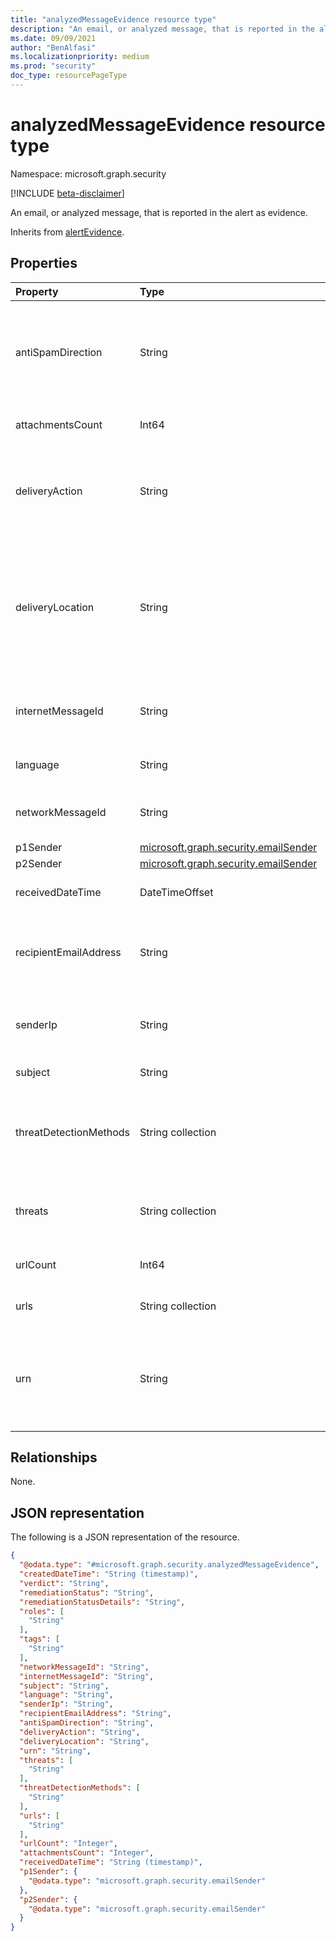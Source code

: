 ```yaml
---
title: "analyzedMessageEvidence resource type"
description: "An email, or analyzed message, that is reported in the alert as evidence."
ms.date: 09/09/2021
author: "BenAlfasi"
ms.localizationpriority: medium
ms.prod: "security"
doc_type: resourcePageType
---
```


# analyzedMessageEvidence resource type

Namespace: microsoft.graph.security

[!INCLUDE [beta-disclaimer](../../includes/beta-disclaimer.md)]

An email, or analyzed message, that is reported in the alert as evidence.

Inherits from [alertEvidence](../resources/security-alertevidence.md).

## Properties
|Property|Type|Description|
|:---|:---|:---|
|antiSpamDirection|String|Direction of the email relative to your network. The possible values are: `inbound`, `outbound` or `intraorg`.|
|attachmentsCount|Int64|Number of attachments in the email.|
|deliveryAction|String|Delivery action of the email. The possible values are: `delivered`, `deliveredAsSpam`, `junked`, `blocked`, or `replaced`.|
|deliveryLocation|String|Location where the email was delivered. The possible values are: `inbox`, `external`, `junkFolder`, `quarantine`, `failed`, `dropped`, `deletedFolder` or `forwarded`.|
|internetMessageId|String|Public-facing identifier for the email that is set by the sending email system.|
|language|String|Detected language of the email content.|
|networkMessageId|String|Unique identifier for the email, generated by Microsoft 365.|
|p1Sender|[microsoft.graph.security.emailSender](../resources/security-emailsender.md)|The P1 sender.|
|p2Sender|[microsoft.graph.security.emailSender](../resources/security-emailsender.md)|The P2 sender.|
|receivedDateTime|DateTimeOffset|Date and time when the email was received.|
|recipientEmailAddress|String|Email address of the recipient, or email address of the recipient after distribution list expansion.|
|senderIp|String|IP address of the last detected mail server that relayed the message.|
|subject|String|Subject of the email.|
|threatDetectionMethods|String collection|Collection of methods used to detect malware, phishing, or other threats found in the email.|
|threats|String collection|Collection of detection names for malware or other threats found.|
|urlCount|Int64|Number of embedded URLs in the email.|
|urls|String collection|Collection of the URLs contained in this email.|
|urn|String|Uniform resource name (URN) of the automated investigation where the cluster was identified.|

## Relationships
None.

## JSON representation
The following is a JSON representation of the resource.
<!-- {
  "blockType": "resource",
  "@odata.type": "microsoft.graph.security.analyzedMessageEvidence",
  "baseType": "microsoft.graph.security.alertEvidence"
}
-->
``` json
{
  "@odata.type": "#microsoft.graph.security.analyzedMessageEvidence",
  "createdDateTime": "String (timestamp)",
  "verdict": "String",
  "remediationStatus": "String",
  "remediationStatusDetails": "String",
  "roles": [
    "String"
  ],
  "tags": [
    "String"
  ],
  "networkMessageId": "String",
  "internetMessageId": "String",
  "subject": "String",
  "language": "String",
  "senderIp": "String",
  "recipientEmailAddress": "String",
  "antiSpamDirection": "String",
  "deliveryAction": "String",
  "deliveryLocation": "String",
  "urn": "String",
  "threats": [
    "String"
  ],
  "threatDetectionMethods": [
    "String"
  ],
  "urls": [
    "String"
  ],
  "urlCount": "Integer",
  "attachmentsCount": "Integer",
  "receivedDateTime": "String (timestamp)",
  "p1Sender": {
    "@odata.type": "microsoft.graph.security.emailSender"
  },
  "p2Sender": {
    "@odata.type": "microsoft.graph.security.emailSender"
  }
}
```